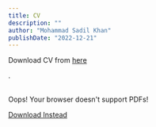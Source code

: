 ```yaml
---
title: CV
description: ""
author: "Mohammad Sadil Khan"
publishDate: "2022-12-21"
---
```

<p> Download CV from <a href="resume.pdf">here</a></p>.
<div> &nbsp </div>
<object data='resume.pdf' style='width:100%;height:2100px'>
    <p>Oops! Your browser doesn't support PDFs!</p>
    <p><a href="some.pdf">Download Instead</a></p>
</object>

